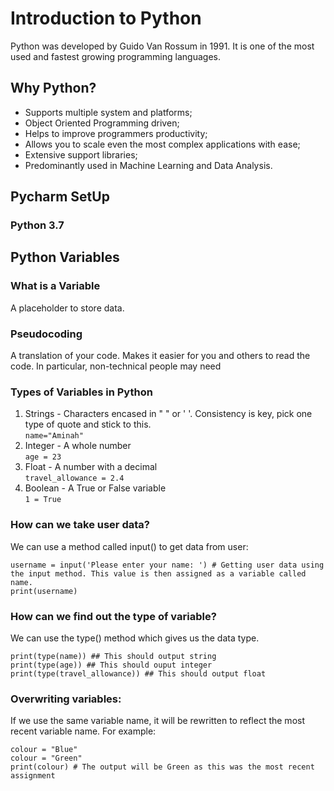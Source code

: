 # Introduction to Python
Python was developed by Guido Van Rossum
in 1991. It is one of the most used and 
fastest growing programming languages. 

## Why Python?
* Supports multiple system and platforms; 
* Object Oriented Programming  driven;
* Helps to improve programmers productivity; 
* Allows you to scale even the most complex applications with ease;
* Extensive support libraries;
* Predominantly used in Machine Learning and Data Analysis.

## Pycharm SetUp
### Python 3.7

## Python Variables
### What is a Variable
A placeholder to store data.

### Pseudocoding
A translation of your code. 
Makes it easier for you and others to read the code. In particular, non-technical people may need
 
### Types of Variables in Python
1. Strings - Characters encased in " " or ' '. Consistency is key, pick one type of quote and stick to this.   
```name="Aminah"```
2. Integer - A whole number   
```age = 23```
3. Float - A number with a decimal   
```travel_allowance = 2.4```
4. Boolean - A True or False variable   
```1 = True```

### How can we take user data?
We can use a method called input() to get data from user:
```
username = input('Please enter your name: ') # Getting user data using the input method. This value is then assigned as a variable called name.
print(username)
```
### How can we find out the type of variable?
We can use the type() method which gives us the data type.
```
print(type(name)) ## This should output string
print(type(age)) ## This should ouput integer
print(type(travel_allowance)) ## This should output float
```

### Overwriting variables:
If we use the same variable name, it will be rewritten to
reflect the most recent variable name. For example:
```
colour = "Blue"
colour = "Green"
print(colour) # The output will be Green as this was the most recent assignment
```


 